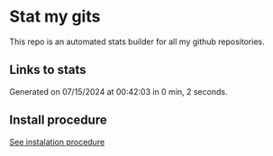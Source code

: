 # Stat my gits

This repo is an automated stats builder for all my github repositories.

## Links to stats


Generated on 07/15/2024 at 00:42:03 in 0 min, 2 seconds.

## Install procedure

[See instalation procedure](./src/install.md)

